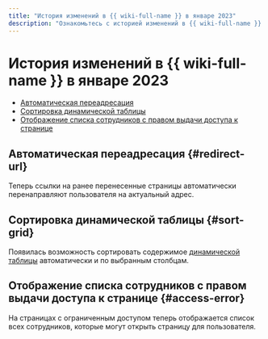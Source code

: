 ```yaml
---
title: "История изменений в {{ wiki-full-name }} в январе 2023"
description: "Ознакомьтесь с историей изменений в {{ wiki-full-name }} за январь 2023."
---
```


# История изменений в {{ wiki-full-name }} в январе 2023

* [Автоматическая переадресация](#redirect-url)
* [Сортировка динамической таблицы](#sort-grid)
* [Отображение списка сотрудников с правом выдачи доступа к странице](#access-error)

## Автоматическая переадресация {#redirect-url}

Теперь ссылки на ранее перенесенные страницы автоматически перенаправляют пользователя на актуальный адрес.

## Сортировка динамической таблицы {#sort-grid}

Появилась возможность сортировать содержимое [динамической таблицы](../create-grid.md) автоматически и по выбранным столбцам.

## Отображение списка сотрудников с правом выдачи доступа к странице {#access-error}

На страницах с ограниченным доступом теперь отображается список всех сотрудников, которые могут открыть страницу для пользователя.
